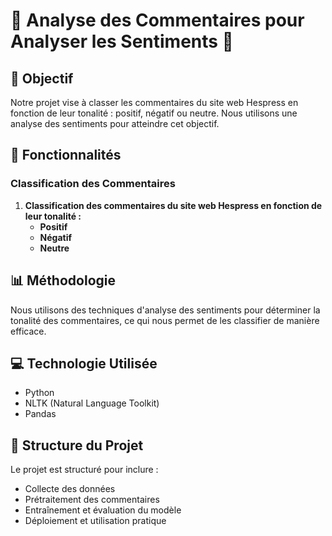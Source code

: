 # 🌟 Analyse des Commentaires pour Analyser les Sentiments 🌟

## 📜 Objectif

Notre projet vise à classer les commentaires du site web Hespress en fonction de leur tonalité : positif, négatif ou neutre. Nous utilisons une analyse des sentiments pour atteindre cet objectif.

## 🚀 Fonctionnalités

### Classification des Commentaires

1. **Classification des commentaires du site web Hespress en fonction de leur tonalité :**
   - **Positif**
   - **Négatif**
   - **Neutre**

## 📊 Méthodologie

Nous utilisons des techniques d'analyse des sentiments pour déterminer la tonalité des commentaires, ce qui nous permet de les classifier de manière efficace.

## 💻 Technologie Utilisée

- Python
- NLTK (Natural Language Toolkit)
- Pandas

## 📄 Structure du Projet

Le projet est structuré pour inclure :
- Collecte des données
- Prétraitement des commentaires
- Entraînement et évaluation du modèle
- Déploiement et utilisation pratique


